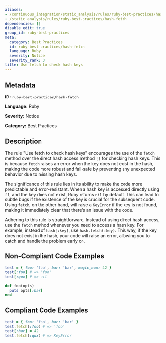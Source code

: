 ```yaml
---
aliases:
- /continuous_integration/static_analysis/rules/ruby-best-practices/hash-fetch
- /static_analysis/rules/ruby-best-practices/hash-fetch
dependencies: []
disable_edit: true
group_id: ruby-best-practices
meta:
  category: Best Practices
  id: ruby-best-practices/hash-fetch
  language: Ruby
  severity: Notice
  severity_rank: 3
title: Use fetch to check hash keys
---
```

<!--  SOURCED FROM https://github.com/DataDog/datadog-static-analyzer-rule-docs -->


## Metadata
**ID:** `ruby-best-practices/hash-fetch`

**Language:** Ruby

**Severity:** Notice

**Category:** Best Practices

## Description
The rule "Use fetch to check hash keys" encourages the use of the `fetch` method over the direct hash access method `[]` for checking hash keys. This is because `fetch` raises an error when the key does not exist in the hash, making the code more robust and fail-safe by preventing any unexpected behavior due to missing hash keys.

The significance of this rule lies in its ability to make the code more predictable and error-resistant. When a hash key is accessed directly using `[]`, and the key does not exist, Ruby returns `nil` by default. This can lead to subtle bugs if the existence of the key is crucial for the subsequent code. Using `fetch`, on the other hand, will raise a `KeyError` if the key is not found, making it immediately clear that there's an issue with the code.

Adhering to this rule is straightforward. Instead of using direct hash access, use the `fetch` method whenever you need to access a hash key. For example, instead of `hash[:key]`, use `hash.fetch(:key)`. This way, if the key does not exist in the hash, your code will raise an error, allowing you to catch and handle the problem early on.

## Non-Compliant Code Examples
```ruby
test = { foo: 'foo', bar: 'bar', magic_num: 42 }
test[:foo] # => 'foo'
test[:qux] # => nil

def foo(opts)
  puts opts[:bar]
end
```

## Compliant Code Examples
```ruby
test = { foo: 'foo', bar: 'bar' }
test.fetch(:foo) # => 'foo'
test[:bar] = 42
test.fetch(:qux) # => KeyError
```
